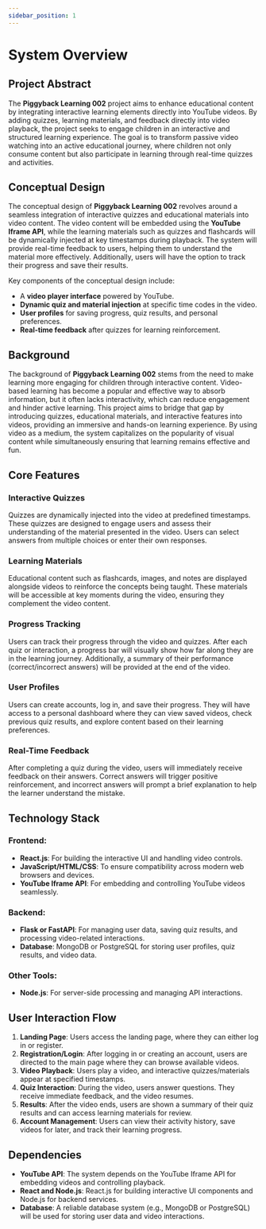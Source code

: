 ```yaml
---
sidebar_position: 1
---
```


# System Overview

## Project Abstract
The **Piggyback Learning 002** project aims to enhance educational content by integrating interactive learning elements directly into YouTube videos. By adding quizzes, learning materials, and feedback directly into video playback, the project seeks to engage children in an interactive and structured learning experience. The goal is to transform passive video watching into an active educational journey, where children not only consume content but also participate in learning through real-time quizzes and activities.

## Conceptual Design
The conceptual design of **Piggyback Learning 002** revolves around a seamless integration of interactive quizzes and educational materials into video content. The video content will be embedded using the **YouTube Iframe API**, while the learning materials such as quizzes and flashcards will be dynamically injected at key timestamps during playback. The system will provide real-time feedback to users, helping them to understand the material more effectively. Additionally, users will have the option to track their progress and save their results.

Key components of the conceptual design include:
- A **video player interface** powered by YouTube.
- **Dynamic quiz and material injection** at specific time codes in the video.
- **User profiles** for saving progress, quiz results, and personal preferences.
- **Real-time feedback** after quizzes for learning reinforcement.

## Background
The background of **Piggyback Learning 002** stems from the need to make learning more engaging for children through interactive content. Video-based learning has become a popular and effective way to absorb information, but it often lacks interactivity, which can reduce engagement and hinder active learning. This project aims to bridge that gap by introducing quizzes, educational materials, and interactive features into videos, providing an immersive and hands-on learning experience. By using video as a medium, the system capitalizes on the popularity of visual content while simultaneously ensuring that learning remains effective and fun.

## Core Features
### Interactive Quizzes
Quizzes are dynamically injected into the video at predefined timestamps. These quizzes are designed to engage users and assess their understanding of the material presented in the video. Users can select answers from multiple choices or enter their own responses.

### Learning Materials
Educational content such as flashcards, images, and notes are displayed alongside videos to reinforce the concepts being taught. These materials will be accessible at key moments during the video, ensuring they complement the video content.

### Progress Tracking
Users can track their progress through the video and quizzes. After each quiz or interaction, a progress bar will visually show how far along they are in the learning journey. Additionally, a summary of their performance (correct/incorrect answers) will be provided at the end of the video.

### User Profiles
Users can create accounts, log in, and save their progress. They will have access to a personal dashboard where they can view saved videos, check previous quiz results, and explore content based on their learning preferences.

### Real-Time Feedback
After completing a quiz during the video, users will immediately receive feedback on their answers. Correct answers will trigger positive reinforcement, and incorrect answers will prompt a brief explanation to help the learner understand the mistake.

## Technology Stack
### Frontend:
- **React.js**: For building the interactive UI and handling video controls.
- **JavaScript/HTML/CSS**: To ensure compatibility across modern web browsers and devices.
- **YouTube Iframe API**: For embedding and controlling YouTube videos seamlessly.

### Backend:
- **Flask or FastAPI**: For managing user data, saving quiz results, and processing video-related interactions.
- **Database**: MongoDB or PostgreSQL for storing user profiles, quiz results, and video data.

### Other Tools:
- **Node.js**: For server-side processing and managing API interactions.

## User Interaction Flow
1. **Landing Page**: Users access the landing page, where they can either log in or register.
2. **Registration/Login**: After logging in or creating an account, users are directed to the main page where they can browse available videos.
3. **Video Playback**: Users play a video, and interactive quizzes/materials appear at specified timestamps.
4. **Quiz Interaction**: During the video, users answer questions. They receive immediate feedback, and the video resumes.
5. **Results**: After the video ends, users are shown a summary of their quiz results and can access learning materials for review.
6. **Account Management**: Users can view their activity history, save videos for later, and track their learning progress.

## Dependencies
- **YouTube API**: The system depends on the YouTube Iframe API for embedding videos and controlling playback.
- **React and Node.js**: React.js for building interactive UI components and Node.js for backend services.
- **Database**: A reliable database system (e.g., MongoDB or PostgreSQL) will be used for storing user data and video interactions.
